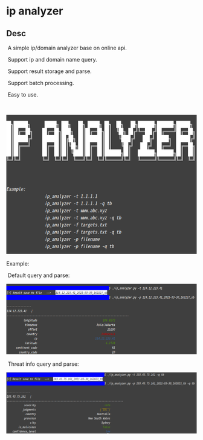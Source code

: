# ip analyzer


## Desc

​	A simple ip/domain analyzer base on online api.

​	Support ip and domain name query.

​	Support result storage and parse.

​	Support batch processing.

​	Easy to use.

</br>

![image-20210330162040455](README.assets/image-20210330162040455.png)



Example: </br>

​	Default query and parse:

![image-20210330162202370](README.assets/image-20210330162202370.png)


​	Threat info query and parse:

![image-20210330162908915](README.assets/image-20210330162908915.png)








